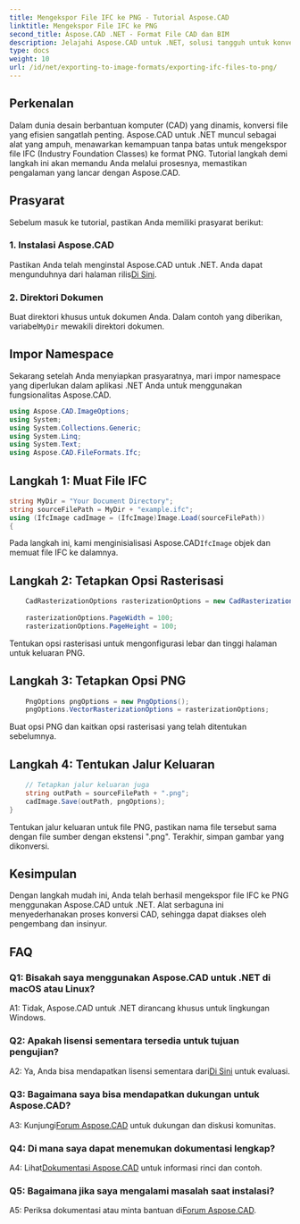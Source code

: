 ```yaml
---
title: Mengekspor File IFC ke PNG - Tutorial Aspose.CAD
linktitle: Mengekspor File IFC ke PNG
second_title: Aspose.CAD .NET - Format File CAD dan BIM
description: Jelajahi Aspose.CAD untuk .NET, solusi tangguh untuk konversi IFC ke PNG yang lancar. Unduh sekarang untuk pemrosesan file CAD yang efisien.
type: docs
weight: 10
url: /id/net/exporting-to-image-formats/exporting-ifc-files-to-png/
---
```

## Perkenalan

Dalam dunia desain berbantuan komputer (CAD) yang dinamis, konversi file yang efisien sangatlah penting. Aspose.CAD untuk .NET muncul sebagai alat yang ampuh, menawarkan kemampuan tanpa batas untuk mengekspor file IFC (Industry Foundation Classes) ke format PNG. Tutorial langkah demi langkah ini akan memandu Anda melalui prosesnya, memastikan pengalaman yang lancar dengan Aspose.CAD.

## Prasyarat

Sebelum masuk ke tutorial, pastikan Anda memiliki prasyarat berikut:

### 1. Instalasi Aspose.CAD

 Pastikan Anda telah menginstal Aspose.CAD untuk .NET. Anda dapat mengunduhnya dari halaman rilis[Di Sini](https://releases.aspose.com/cad/net/).

### 2. Direktori Dokumen

 Buat direktori khusus untuk dokumen Anda. Dalam contoh yang diberikan, variabel`MyDir` mewakili direktori dokumen.

## Impor Namespace

Sekarang setelah Anda menyiapkan prasyaratnya, mari impor namespace yang diperlukan dalam aplikasi .NET Anda untuk menggunakan fungsionalitas Aspose.CAD.

```csharp
using Aspose.CAD.ImageOptions;
using System;
using System.Collections.Generic;
using System.Linq;
using System.Text;
using Aspose.CAD.FileFormats.Ifc;
```

## Langkah 1: Muat File IFC

```csharp
string MyDir = "Your Document Directory";
string sourceFilePath = MyDir + "example.ifc";
using (IfcImage cadImage = (IfcImage)Image.Load(sourceFilePath))
{
```

 Pada langkah ini, kami menginisialisasi Aspose.CAD`IfcImage` objek dan memuat file IFC ke dalamnya.

## Langkah 2: Tetapkan Opsi Rasterisasi

```csharp
    CadRasterizationOptions rasterizationOptions = new CadRasterizationOptions();
   
    rasterizationOptions.PageWidth = 100;
    rasterizationOptions.PageHeight = 100;
```

Tentukan opsi rasterisasi untuk mengonfigurasi lebar dan tinggi halaman untuk keluaran PNG.

## Langkah 3: Tetapkan Opsi PNG

```csharp
    PngOptions pngOptions = new PngOptions();
    pngOptions.VectorRasterizationOptions = rasterizationOptions;
```

Buat opsi PNG dan kaitkan opsi rasterisasi yang telah ditentukan sebelumnya.

## Langkah 4: Tentukan Jalur Keluaran

```csharp
    // Tetapkan jalur keluaran juga
    string outPath = sourceFilePath + ".png";
    cadImage.Save(outPath, pngOptions);
}
```

Tentukan jalur keluaran untuk file PNG, pastikan nama file tersebut sama dengan file sumber dengan ekstensi ".png". Terakhir, simpan gambar yang dikonversi.

## Kesimpulan

Dengan langkah mudah ini, Anda telah berhasil mengekspor file IFC ke PNG menggunakan Aspose.CAD untuk .NET. Alat serbaguna ini menyederhanakan proses konversi CAD, sehingga dapat diakses oleh pengembang dan insinyur.

## FAQ

### Q1: Bisakah saya menggunakan Aspose.CAD untuk .NET di macOS atau Linux?

A1: Tidak, Aspose.CAD untuk .NET dirancang khusus untuk lingkungan Windows.

### Q2: Apakah lisensi sementara tersedia untuk tujuan pengujian?

 A2: Ya, Anda bisa mendapatkan lisensi sementara dari[Di Sini](https://purchase.aspose.com/temporary-license/) untuk evaluasi.

### Q3: Bagaimana saya bisa mendapatkan dukungan untuk Aspose.CAD?

 A3: Kunjungi[Forum Aspose.CAD](https://forum.aspose.com/c/cad/19) untuk dukungan dan diskusi komunitas.

### Q4: Di mana saya dapat menemukan dokumentasi lengkap?

 A4: Lihat[Dokumentasi Aspose.CAD](https://reference.aspose.com/cad/net/) untuk informasi rinci dan contoh.

### Q5: Bagaimana jika saya mengalami masalah saat instalasi?

 A5: Periksa dokumentasi atau minta bantuan di[Forum Aspose.CAD](https://forum.aspose.com/c/cad/19).